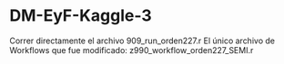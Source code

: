 # DM-EyF-Kaggle-3
Correr directamente el archivo 909_run_orden227.r
El único archivo de Workflows que fue modificado: z990_workflow_orden227_SEMI.r

